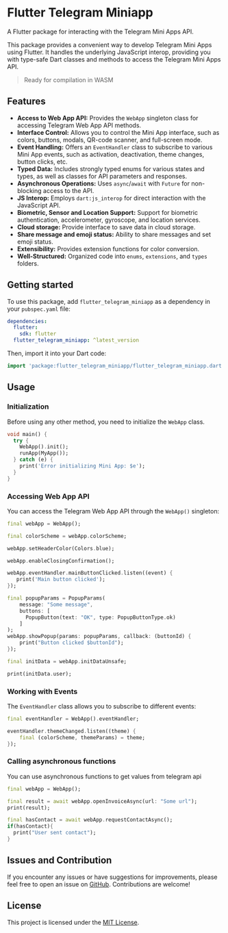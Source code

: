 
# Flutter Telegram Miniapp

A Flutter package for interacting with the Telegram Mini Apps API.

This package provides a convenient way to develop Telegram Mini Apps using Flutter. It handles the underlying JavaScript interop, providing you with type-safe Dart classes and methods to access the Telegram Mini Apps API.

>Ready for compilation in WASM

## Features

-   **Access to Web App API:** Provides the `WebApp` singleton class for accessing Telegram Web App API methods.
-   **Interface Control:**  Allows you to control the Mini App interface, such as colors, buttons, modals, QR-code scanner, and full-screen mode.
-   **Event Handling:**  Offers an `EventHandler` class to subscribe to various Mini App events, such as activation, deactivation, theme changes, button clicks, etc.
-   **Typed Data:** Includes strongly typed enums for various states and types, as well as classes for API parameters and responses.
-   **Asynchronous Operations:** Uses `async`/`await` with `Future` for non-blocking access to the API.
-   **JS Interop:** Employs `dart:js_interop` for direct interaction with the JavaScript API.
-   **Biometric, Sensor and Location Support:** Support for biometric authentication, accelerometer, gyroscope, and location services.
-   **Cloud storage:** Provide interface to save data in cloud storage.
-   **Share message and emoji status:** Ability to share messages and set emoji status.
-   **Extensibility:** Provides extension functions for color conversion.
-   **Well-Structured:**  Organized code into `enums`, `extensions`, and `types` folders.

## Getting started

To use this package, add `flutter_telegram_miniapp` as a dependency in your `pubspec.yaml` file:

```yaml
dependencies:
  flutter:
    sdk: flutter
  flutter_telegram_miniapp: ^latest_version
```


Then, import it into your Dart code:

```dart
import 'package:flutter_telegram_miniapp/flutter_telegram_miniapp.dart';
```

## Usage

### Initialization

Before using any other method, you need to initialize the `WebApp` class.

```dart
void main() {
  try {
    WebApp().init();
    runApp(MyApp());
  } catch (e) {
    print('Error initializing Mini App: $e');
  }
}
```

### Accessing Web App API

You can access the Telegram Web App API through the `WebApp()` singleton:

```dart
final webApp = WebApp();

final colorScheme = webApp.colorScheme;

webApp.setHeaderColor(Colors.blue);

webApp.enableClosingConfirmation();

webApp.eventHandler.mainButtonClicked.listen((event) {
   print('Main button clicked');
});

final popupParams = PopupParams(
    message: "Some message",
    buttons: [
      PopupButton(text: "OK", type: PopupButtonType.ok)
    ]
);
webApp.showPopup(params: popupParams, callback: (buttonId) {
    print("Button clicked $buttonId");
});

final initData = webApp.initDataUnsafe;

print(initData.user);

```

### Working with Events

The `EventHandler` class allows you to subscribe to different events:

```dart
final eventHandler = WebApp().eventHandler;

eventHandler.themeChanged.listen((theme) {
    final (colorScheme, themeParams) = theme;
});
```

### Calling asynchronous functions

You can use asynchronous functions to get values from telegram api

```dart
final webApp = WebApp();

final result = await webApp.openInvoiceAsync(url: "Some url");
print(result);

final hasContact = await webApp.requestContactAsync();
if(hasContact){
  print("User sent contact");
}
```

<!-- ## Important Notes

-   **Telegram API Script:** Ensure that the Telegram Mini Apps API script is correctly included in your `index.html` file as described in [Telegram Mini Apps Documentation](https://core.telegram.org/bots/webapps#initializing-mini-apps). Otherwise, the package will throw an exception upon initialization.
-   **Error Handling:** Implement proper error handling, especially for asynchronous methods and potential failures within the Telegram Web App API.
-   **Null Safety:** Be mindful of nullability and use appropriate checks when working with the API. -->

## Issues and Contribution

If you encounter any issues or have suggestions for improvements, please feel free to open an issue on [GitHub](https://github.com/KirillRedactor/telegram_miniapp/issues). Contributions are welcome!

## License

This project is licensed under the [MIT License](LICENSE).

